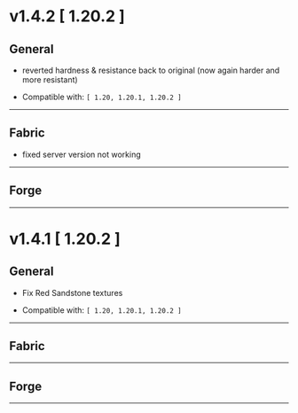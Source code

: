 # v1.4.2 [ 1.20.2 ]

## General

- reverted hardness & resistance back to original (now again harder and more resistant)


- Compatible with: `[ 1.20, 1.20.1, 1.20.2 ]`

---

## Fabric

- fixed server version not working

---

## Forge

---

# v1.4.1 [ 1.20.2 ]

## General

- Fix Red Sandstone textures


- Compatible with: `[ 1.20, 1.20.1, 1.20.2 ]`

---

## Fabric

---

## Forge

---